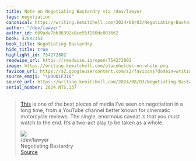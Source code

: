 ```yaml
---
title: Note on Negotiating Bastardry via /dev/lawyer
tags: negotiation
canonical: https://writing.kemitchell.com/2024/08/03/Negotiating-Bastardry
author: "/dev/lawyer"
author_id: 669ada7bb36392e8ce55f150dc083662
book: 42892353
book_title: Negotiating Bastardry
hide_title: true
highlight_id: 754272802
readwise_url: https://readwise.io/open/754272802
image: https://writing.kemitchell.com/placeholder-on-white.png
favicon_url: https://s2.googleusercontent.com/s2/favicons?domain=writing.kemitchell.com
source_emoji: "\U0001F310"
source_url: https://writing.kemitchell.com/2024/08/03/Negotiating-Bastardry#:~:text=,as%20a%20whole.
serial_number: 2024.NTS.137
---
```

> [This](https://www.youtube.com/watch?v=Fbr3JZAXDxA) is one of the best pieces of media I’ve seen on negotiation in a long time, from a YouTube channel better known for cinematic motorcycle reviews. The single, enormous caveat is that you *must* watch to the end. It’s a two-act play to be taken as a whole.
> <div class="quoteback-footer"><div class="quoteback-avatar"><img class="mini-favicon" src="https://s2.googleusercontent.com/s2/favicons?domain=writing.kemitchell.com"></div><div class="quoteback-metadata"><div class="metadata-inner"><span style="display:none">FROM:</span><div aria-label="/dev/lawyer" class="quoteback-author"> /dev/lawyer</div><div aria-label="Negotiating Bastardry" class="quoteback-title"> Negotiating Bastardry</div></div></div><div class="quoteback-backlink"><a target="_blank" aria-label="go to the full text of this quotation" rel="noopener" href="https://writing.kemitchell.com/2024/08/03/Negotiating-Bastardry#:~:text=,as%20a%20whole." class="quoteback-arrow"> Source</a></div></div>